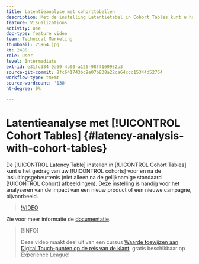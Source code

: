 ```yaml
---
title: Latentieanalyse met cohorttabellen
description: Met de instelling Latentietabel in Cohort Tables kunt u het gedrag van uw cohorts voor en na de insluitingsgebeurtenis analyseren (en niet alleen na standaardcohortafbeeldingen). Deze instelling is handig voor het analyseren van de impact van een nieuw product of een nieuwe campagne, bijvoorbeeld.
feature: Visualizations
activity: use
doc-type: feature video
team: Technical Marketing
thumbnail: 25964.jpg
kt: 2480
role: User
level: Intermediate
exl-id: e31fc334-9a60-4b90-a126-98ff169952b3
source-git-commit: 8fc641743bc9e07b838a22ca64ccc15344d52764
workflow-type: tm+mt
source-wordcount: '138'
ht-degree: 0%

---
```


# Latentieanalyse met [!UICONTROL Cohort Tables] {#latency-analysis-with-cohort-tables}

De [!UICONTROL Latency Table] instellen in [!UICONTROL Cohort Tables] kunt u het gedrag van uw [!UICONTROL cohorts] voor en na de insluitingsgebeurtenis (niet alleen na de gelijknamige standaard [!UICONTROL Cohort] afbeeldingen). Deze instelling is handig voor het analyseren van de impact van een nieuw product of een nieuwe campagne, bijvoorbeeld.

>[!VIDEO](https://video.tv.adobe.com/v/25964/?quality=12&learn=on)

Zie voor meer informatie de [documentatie](https://experienceleague.adobe.com/docs/analytics/analyze/analysis-workspace/visualizations/cohort-table/cohort-analysis.html?lang=en).

>[!INFO]
>
> Deze video maakt deel uit van een cursus [Waarde toewijzen aan Digital Touch-punten op de reis van de klant](https://experienceleague.adobe.com/?recommended=Analytics-U-1-2020.2), gratis beschikbaar op Experience League!

